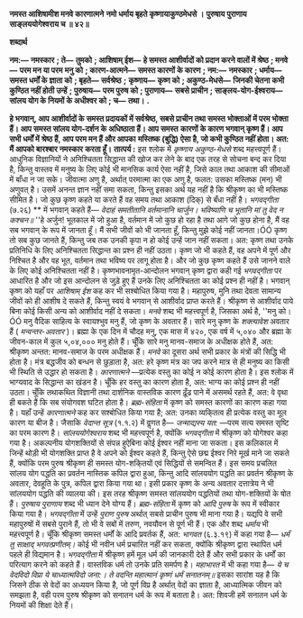 **नमस्त आशिषामीश मनवे कारणात्मने** **नमो धर्माय बृहते कृष्णायाकुण्ठमेधसे ।** **पुरुषाय पुराणाय साङ्लययोगेश्वराय च ॥ ४२॥** 

**शब्दार्थ** 

**नम:—** **नमस्कार** **; ते—** **तुमको** **; आशिषाम् ईश—** **हे समस्त आशीर्वादों को प्रदान करने वालों में श्रेष्ठ** **; मनवे—** **परम मन या परम** **मनु को** **; कारण-आत्मने—** **समस्त कारणों के कारण** **; नम:—** **नमस्कार** **; धर्माय—** **समस्त धर्मों के ज्ञाता को** **; बृहते—** **सर्वश्रेष्ठ** **;** **कृष्णाय—** **कृष्ण को** **; अकुण्ठ-मेधसे—** **जिनकी चेतना कभी कुण्ठित नहीं होती उन्हें** **; पुरुषाय—** **परम पुरुष को** **; पुराणाय—** **सबसे प्राचीन** **; साङ्लय-योग-ईश्वराय—** **सांलय योग के नियमों के अधीश्वर को** **; च—** **तथा।** **.** 

**हे भगवान्, आप आशीर्वादों के समस्त प्रदायकों में सर्वश्रेष्ठ, सबसे प्राचीन तथा समस्त** **भोक्ताओं में परम भोक्ता हैं। आप समस्त सांलय योग-दर्शन के अधिष्ठाता हैं। आप समस्त** **कारणों के कारण भगवान् कृष्ण हैं। आप सभी धर्मों में श्रेष्ठ हैं, आप परम मन हैं और आपका** **मस्तिष्क (बुद्धि) ऐसा है, जो कभी कुण्ठित नहीं होता। अत: मैं आपको बारश्बार नमस्कार** **करता हूँ।** **तात्पर्य :** इस श्लोक में *कृष्णाय अकुण्ठ-मेधसे* शब्द महत्त्वपूर्ण हैं। आधुनिक विज्ञानियों ने अनिश्चितता सिद्धान्त की खोज कर लेने के बाद एक तरह से सोचना बन्द कर दिया है, किन्तु वास्तव में मनुष्य के लिए कोई भी मानसिक कार्य ऐसा नहीं है, जिसे काल तथा आकाश की सीमाओं में बाँधा न जा सके। जीवात्मा अणु है, अर्थात् परमात्मा का एक अणु है, फलत: उसका मस्तिष्क (मन) भी अणुवत् है। उसमें अनन्त ज्ञान नहीं समा सकता, किन्तु इसका अर्थ यह नहीं है कि श्रीकृष्ण का भी मस्तिष्क सीमित है। जो कुछ कृष्ण कहते या करते हैं वह समय तथा आकाश (दिक्) से बँधा नहीं है। *भगवद्गीता* (७.२६) ** में भगवान् कहते हैं— *वेदाहं समतीतानि वर्तमानानि चार्जुन।* *भविष्याणि च भूतानि मां तु वेद न कश्चन॥* ''हे अर्जुन! भूतकाल में जो हुआ है, वर्तमान में जो कुछ हो रहा है तथा आगे जो कुछ होना है, मैं वह सब भगवान् के रूप में जानता हूँ। मैं सभी जीवों को भी जानता हूँ, किन्तु मुझे कोई नहीं जानता।ÓÓ कृष्ण तो सब कुछ जानते हैं, किन्तु जब तक उनकी कृपा न हो कोई उन्हें जान नहीं सकता। अत: कृष्ण तथा उनके प्रतिनिधि के लिए अनिश्चितता सिद्धान्त का प्रश्न ही नहीं उठता। कृष्ण जो भी कहते हैं, वह अपने में पूर्ण और निश्चित है और वह भूत, वर्तमान तथा भविष्य पर लागू होता है। और जो कुछ कृष्ण कहते हैं उसे जानने वाले के लिए कोई अनिश्चितता नहीं है। कृष्णभावनामृत-आन्दोलन भगवान् कृष्ण द्वारा कही गई *भगवद्गीता* पर आधारित है और जो इस आन्दोलन से जुड़े हुए हैं उनके लिए अनिश्चितता का कोई प्रश्न ही नहीं है। भगवान् कृष्ण को यहाँ पर *आशिषाम् ईश* कह कर भी सश्बोधित किया गया है। महापुरुष, मुनि तथा देवता सामान्य जीवों को ही आशीष दे सकते हैं, किन्तु स्वयं वे भगवान् से आशीर्वाद प्राप्त करते हैं। श्रीकृष्ण से आशीर्वाद पाये बिना कोई किसी अन्य को आशीर्वाद नहीं दे सकता। *मनवे* शब्द भी महत्त्वपूर्ण है, जिसका अर्थ है, ''मनु को।ÓÓ मनु वैदिक साहित्य के स्वायश्भुव मनु हैं, जो कृष्ण के अवतार हैं। सारे मनु कृष्ण के *शक्त्यावेश* अवतार हैं ( *मन्वन्तर-अवतार* )। ब्रह्मा के एक दिन में चौदह मनु, एक मास में ४२०, एक वर्ष में ५,०४० और ब्रह्मा के जीवन-काल में कुल ५,०४,००० मनु होते हैं। चूँकि सारे मनु मानव-समाज के अधीक्षक होते हैं, अत: श्रीकृष्ण अन्तत: मानव-समाज के परम अधीक्षक हैं। *मनवे* का दूसरा अर्थ सभी प्रकार के मंत्रों की सिद्धि भी होता है। मंत्र बद्धजीव को बन्धन से छुड़ाता है, अत: हरे कृष्ण मंत्र का जप करने मात्र से ही मनुष्य का किसी भी स्थिति से उद्धार हो सकता है। *कारणात्मने* —प्रत्येक वस्तु का कोई न कोई कारण होता है। इस श्लोक में भाग्यवाद के सिद्धान्त का खंडन है। चूँकि हर वस्तु का कारण होता है, अत: भाग्य का कोई प्रश्न ही नहीं उठता। चूँकि तथाकथित विज्ञानी तथा दार्शनिक वास्तविक कारण ढ़ूँढ पाने में असमर्थ रहते हैं, अत: वे वृथा ही बकते हैं कि सब संयोगवश घटित होता है। *ब्रह्म-संहिता* में कृष्ण को समस्त कारणों का कारण कहा गया है। यहाँ उन्हें *कारणात्मने* कह कर सश्बोधित किया गया है; अत: उनका व्यकि्तत्व ही प्रत्येक वस्तु का मूल कारण या बीज है। जैसाकि *वेदान्त सूत्र* (१.१.२) में वॢणत है— *जन्माद्यस्य यत:* —परम सत्य समस्त सृष्टि का परम कारण है। *सांलययोगेश्वराय* शब्द भी महत्त्वपूर्ण है, क्योंकि *भगवद्गीता* में श्रीकृष्ण को योगेश्वर कहा गया है। अकल्पनीय योगशक्तियों से संपन्न हुऐबिना कोई ईश्वर नहीं माना जा सकता। इस कलिकाल में जिन्हें थोड़ी भी योगशक्ति प्राप्त है वे अपने को ईश्वर कहते हैं, किन्तु ऐसे छद्म ईश्वर निरे मूर्ख माने जा सकते हैं, क्योंकि परम पुरुष श्रीकृष्ण ही समस्त योग-शकि्तयों एवं सिद्धियों से समन्वित हैं। इस समय प्रचलित सांलय योग पद्धति का प्रवर्तन नास्तिक कपिल द्वारा हुआ, किन्तु आदि सांलययोग पद्धति का प्रवर्तन श्रीकृष्ण के अवतार, देवहूति के पुत्र, कपिल द्वारा किया गया था। इसी प्रकार कृष्ण के अन्य अवतार दत्तात्रेय ने भी सांलययोग पद्धति की व्यालया की। इस तरह श्रीकृष्ण समस्त सांलययोग पद्धतियों तथा योग-शक्तियों के षोत हैं। *पुरुषाय पुराणाय* शब्द भी ध्यान देने योग्य हैं। *ब्रह्म-संहिता* में कृष्ण को *आदि पुरुष* के रूप में स्वीकार किया गया है। *भगवद्गीता* में उन्हें *पुराण पुरुष* अर्थात् सबसे प्राचीन पुरुष भी माना गया है। यद्यपि वे सभी महापुरुषों में सबसे पुराने हैं, तो भी वे सबों में तरुण, नवयौवन से पूर्ण भी हैं। एक और शब्द *धर्माय* भी महत्त्वपूर्ण है। चूँकि श्रीकृष्ण समस्त धर्मों के आदि प्रवर्तक हैं, अत: *भागवत*  (६.३.१९) में कहा गया है— *धर्मं तु साक्षाद् भगवत्प्रणीतम्।* कोई भी नवीन धर्म प्रचारित नहीं कर सकता, क्योंकि श्रीकृष्ण द्वारा स्थापित धर्म पहले ही विद्यमान है। *भगवद्गीता* में श्रीकृष्ण हमें मूल धर्म की जानकारी देते हैं और सभी प्रकार के धर्मों का परित्याग करने को कहते हैं। वास्तविक धर्म तो उनके प्रति समर्पण है। *महाभारत* में भी कहा गया है— *ये च वेदविदो विप्रा ये चाध्यात्मविदो जना:।* *ते वदन्ति महात्मानं कृष्णं धर्मं सनातनम्॥* इसका सारांश यह है कि जिसने ठीक से वेदों का अध्ययन किया है, जो पूर्ण विप्र है अर्थात् वेदों का ज्ञाता है, आध्यात्मिक जीवन को समझता है, वही परम पुरुष श्रीकृष्ण को सनातन धर्म के रूप में बताता है। अत: शिवजी हमें सनातन धर्म के नियमों की शिक्षा देते हैं।  